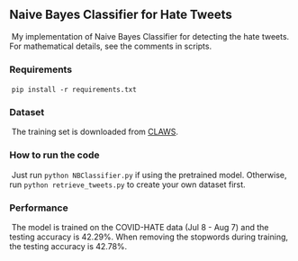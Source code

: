 ## Naive Bayes Classifier for Hate Tweets

​	My implementation of Naive Bayes Classifier for detecting the hate tweets. For mathematical details, see the comments in scripts.



### Requirements

​	`pip install -r requirements.txt`



### Dataset

​	The training set is downloaded from [CLAWS](http://claws.cc.gatech.edu/covid/#dataset).



### How to run the code

​	Just run `python NBClassifier.py` if using the pretrained model. Otherwise, run `python retrieve_tweets.py` to create your own dataset first.



### Performance

​	The model is trained on the COVID-HATE data (Jul 8 - Aug 7) and the testing accuracy is 42.29%. When removing the stopwords during training, the testing accuracy is 42.78%.
